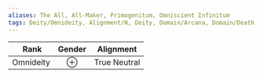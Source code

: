 ```yaml
---
aliases: The All, All-Maker, Primogenitum, Omniscient Infinitum
tags: Deity/Omnideity, Alignment/N, Deity, Domain/Arcana, Domain/Death, Domain/Forge, Domain/Grave, Domain/Knowledge, Domain/Life, Domain/Light, Domain/Nature, Domain/Order, Domain/Peace, Domain/Tempest, Domain/Trickery, Domain/Twilight, Domain/War
---
```

| Rank | Gender | Alignment |
|:-:|:-:|:-:|
|Omnideity|⊕|True Neutral|
